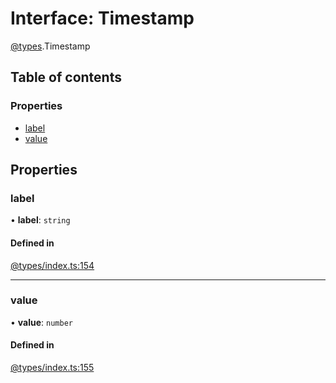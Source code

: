 # Interface: Timestamp

[@types](../types.md).Timestamp

## Table of contents

### Properties

- [label](types.Timestamp.md#label)
- [value](types.Timestamp.md#value)

## Properties

### label

• **label**: `string`

#### Defined in

[@types/index.ts:154](https://github.com/hmes98318/LavaShark/blob/ff4f702/src/@types/index.ts#L154)

___

### value

• **value**: `number`

#### Defined in

[@types/index.ts:155](https://github.com/hmes98318/LavaShark/blob/ff4f702/src/@types/index.ts#L155)
